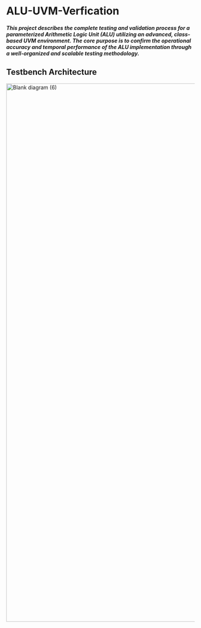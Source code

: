 # ALU-UVM-Verfication
##### This project describes the complete testing and validation process for a parameterized Arithmetic Logic Unit (ALU) utilizing an advanced, class-based UVM environment. The core purpose is to confirm the operational accuracy and temporal performance of the ALU implementation through a well-organized and scalable testing methodology.
## Testbench Architecture

<img width="1420" height="1440" alt="Blank diagram (6)" src="https://github.com/user-attachments/assets/4bd464ce-48fb-4229-a2cb-66600077f053" />




